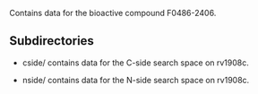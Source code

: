 Contains data for the bioactive compound F0486-2406.

## Subdirectories

- cside/ contains data for the C-side search space on rv1908c.

- nside/ contains data for the N-side search space on rv1908c.

